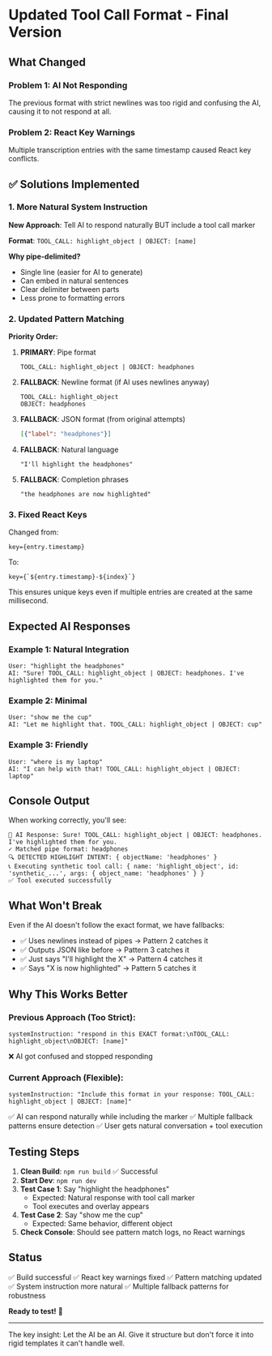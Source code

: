 # Updated Tool Call Format - Final Version

## What Changed

### Problem 1: AI Not Responding
The previous format with strict newlines was too rigid and confusing the AI, causing it to not respond at all.

### Problem 2: React Key Warnings
Multiple transcription entries with the same timestamp caused React key conflicts.

## ✅ Solutions Implemented

### 1. More Natural System Instruction

**New Approach**: Tell AI to respond naturally BUT include a tool call marker

**Format**: `TOOL_CALL: highlight_object | OBJECT: [name]`

**Why pipe-delimited?**
- Single line (easier for AI to generate)
- Can embed in natural sentences
- Clear delimiter between parts
- Less prone to formatting errors

### 2. Updated Pattern Matching

**Priority Order:**

1. **PRIMARY**: Pipe format
   ```
   TOOL_CALL: highlight_object | OBJECT: headphones
   ```

2. **FALLBACK**: Newline format (if AI uses newlines anyway)
   ```
   TOOL_CALL: highlight_object
   OBJECT: headphones
   ```

3. **FALLBACK**: JSON format (from original attempts)
   ```json
   [{"label": "headphones"}]
   ```

4. **FALLBACK**: Natural language
   ```
   "I'll highlight the headphones"
   ```

5. **FALLBACK**: Completion phrases
   ```
   "the headphones are now highlighted"
   ```

### 3. Fixed React Keys

Changed from:
```tsx
key={entry.timestamp}
```

To:
```tsx
key={`${entry.timestamp}-${index}`}
```

This ensures unique keys even if multiple entries are created at the same millisecond.

## Expected AI Responses

### Example 1: Natural Integration
```
User: "highlight the headphones"
AI: "Sure! TOOL_CALL: highlight_object | OBJECT: headphones. I've highlighted them for you."
```

### Example 2: Minimal
```
User: "show me the cup"
AI: "Let me highlight that. TOOL_CALL: highlight_object | OBJECT: cup"
```

### Example 3: Friendly
```
User: "where is my laptop"
AI: "I can help with that! TOOL_CALL: highlight_object | OBJECT: laptop"
```

## Console Output

When working correctly, you'll see:

```
🎤 AI Response: Sure! TOOL_CALL: highlight_object | OBJECT: headphones. I've highlighted them for you.
✓ Matched pipe format: headphones
🔍 DETECTED HIGHLIGHT INTENT: { objectName: 'headphones' }
📞 Executing synthetic tool call: { name: 'highlight_object', id: 'synthetic_...', args: { object_name: 'headphones' } }
✅ Tool executed successfully
```

## What Won't Break

Even if the AI doesn't follow the exact format, we have fallbacks:

- ✅ Uses newlines instead of pipes → Pattern 2 catches it
- ✅ Outputs JSON like before → Pattern 3 catches it
- ✅ Just says "I'll highlight the X" → Pattern 4 catches it
- ✅ Says "X is now highlighted" → Pattern 5 catches it

## Why This Works Better

### Previous Approach (Too Strict):
```
systemInstruction: "respond in this EXACT format:\nTOOL_CALL: highlight_object\nOBJECT: [name]"
```
❌ AI got confused and stopped responding

### Current Approach (Flexible):
```
systemInstruction: "Include this format in your response: TOOL_CALL: highlight_object | OBJECT: [name]"
```
✅ AI can respond naturally while including the marker
✅ Multiple fallback patterns ensure detection
✅ User gets natural conversation + tool execution

## Testing Steps

1. **Clean Build**: `npm run build` ✅ Successful
2. **Start Dev**: `npm run dev`
3. **Test Case 1**: Say "highlight the headphones"
   - Expected: Natural response with tool call marker
   - Tool executes and overlay appears
4. **Test Case 2**: Say "show me the cup"
   - Expected: Same behavior, different object
5. **Check Console**: Should see pattern match logs, no React warnings

## Status

✅ Build successful
✅ React key warnings fixed
✅ Pattern matching updated
✅ System instruction more natural
✅ Multiple fallback patterns for robustness

**Ready to test!** 🚀

---

The key insight: Let the AI be an AI. Give it structure but don't force it into rigid templates it can't handle well.
